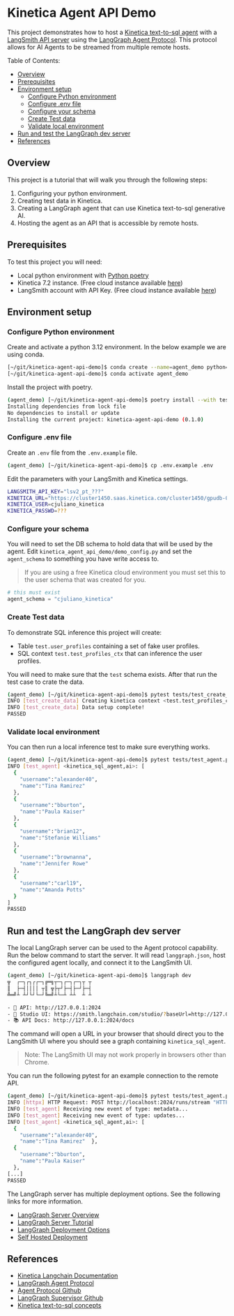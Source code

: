 # Kinetica Agent API Demo

This project demonstrates how to host a [Kinetica text-to-sql agent][KIN_SQL] with a [LangSmith API server][LS_SERVER]
using the [LangGraph Agent Protocol][LG_PROTO]. This protocol allows for AI Agents to be streamed from multiple remote hosts.

[LS_SERVER]: <https://docs.smith.langchain.com>
[KIN_SQL]: <https://docs.kinetica.com/7.2/sql-gpt/concepts/>
[LG_PROTO]: <https://blog.langchain.dev/agent-protocol-interoperability-for-llm-agents/>

Table of Contents:

- [Overview](#overview)
- [Prerequisites](#prerequisites)
- [Environment setup](#environment-setup)
  - [Configure Python environment](#configure-python-environment)
  - [Configure .env file](#configure-env-file)
  - [Configure your schema](#configure-your-schema)
  - [Create Test data](#create-test-data)
  - [Validate local environment](#validate-local-environment)
- [Run and test the LangGraph dev server](#run-and-test-the-langgraph-dev-server)
- [References](#references)

## Overview

This project is a tutorial that will walk you through the following steps:

1. Configuring your python environment.
2. Creating test data in Kinetica.
3. Creating a LangGraph agent that can use Kinetica text-to-sql generative AI.
4. Hosting the agent as an API that is accessible by remote hosts.

## Prerequisites

To test this project you will need:

- Local python environment with [Python poetry](https://python-poetry.org)
- Kinetica 7.2 instance. (Free cloud instance available [here][KINETICA_FREE])
- LangSmith account with API Key. (Free cloud instance available [here][LANGSMITH_FREE])

[KINETICA_FREE]: <https://www.kinetica.com/pricing/>
[LANGSMITH_FREE]: <https://docs.smith.langchain.com/administration/how_to_guides/organization_management/create_account_api_key>

## Environment setup

### Configure Python environment

Create and activate a python 3.12 environment. In the below example we are using conda.

```sh
[~/git/kinetica-agent-api-demo]$ conda create --name=agent_demo python=3.12
[~/git/kinetica-agent-api-demo]$ conda activate agent_demo
```

Install the project with poetry.

```sh
(agent_demo) [~/git/kinetica-agent-api-demo]$ poetry install --with test
Installing dependencies from lock file
No dependencies to install or update
Installing the current project: kinetica-agent-api-demo (0.1.0)
```

### Configure .env file

Create an `.env` file from the `.env.example` file.

```sh
(agent_demo) [~/git/kinetica-agent-api-demo]$ cp .env.example .env
```

Edit the parameters with your LangSmith and Kinetica settings.

```sh
LANGSMITH_API_KEY="lsv2_pt_???"
KINETICA_URL="https://cluster1450.saas.kinetica.com/cluster1450/gpudb-0"
KINETICA_USER=cjuliano_kinetica
KINETICA_PASSWD=???
```

### Configure your schema

You will need to set the DB schema to hold data that will be used by the agent.
Edit `kinetica_agent_api_demo/demo_config.py` and set the `agent_schema` to something you have write access to.

> If you are using a free Kinetica cloud environment you must set this to the user schema that was
> created for you.

```py
# this must exist
agent_schema = "cjuliano_kinetica"
```

### Create Test data

To demonstrate SQL inference this project will create:

- Table `test.user_profiles` containing a set of fake user profiles.
- SQL context `test.test_profiles_ctx` that can inference the user profiles.

You will need to make sure that the `test` schema exists. After that run the test case to crate the data.

```sh
(agent_demo) [~/git/kinetica-agent-api-demo]$ pytest tests/test_create_data.py
INFO [test_create_data] Creating kinetica context <test.test_profiles_ctx> with table <test.user_profiles>
INFO [test_create_data] Data setup complete!
PASSED                                                                     
```

### Validate local environment

You can then run a local inference test to make sure everything works.

```sh
(agent_demo) [~/git/kinetica-agent-api-demo]$ pytest tests/test_agent.py::test_local_stream
INFO [test_agent] <kinetica_sql_agent,ai>: [
  {
    "username":"alexander40",
    "name":"Tina Ramirez"
  },
  {
    "username":"bburton",
    "name":"Paula Kaiser"
  },
  {
    "username":"brian12",
    "name":"Stefanie Williams"
  },
  {
    "username":"brownanna",
    "name":"Jennifer Rowe"
  },
  {
    "username":"carl19",
    "name":"Amanda Potts"
  }
]
PASSED
```

## Run and test the LangGraph dev server

The local LangGraph server can be used to the Agent protocol capability. Run the below command to start the server.
It will read `langgraph.json`, host the configured agent locally, and connect it to the LangSmith UI.

```sh
(agent_demo) [~/git/kinetica-agent-api-demo]$ langgraph dev
╦  ┌─┐┌┐┌┌─┐╔═╗┬─┐┌─┐┌─┐┬ ┬
║  ├─┤││││ ┬║ ╦├┬┘├─┤├─┘├─┤
╩═╝┴ ┴┘└┘└─┘╚═╝┴└─┴ ┴┴  ┴ ┴

- 🚀 API: http://127.0.0.1:2024
- 🎨 Studio UI: https://smith.langchain.com/studio/?baseUrl=http://127.0.0.1:2024
- 📚 API Docs: http://127.0.0.1:2024/docs
```

The command will open a URL in your browser that should direct you to the LangSmith UI where you should see a graph
containing `kinetica_sql_agent`.

> Note: The LangSmith UI may not work properly in browsers other than Chrome.

You can run the following pytest for an example connection to the remote API.

```sh
(agent_demo) [~/git/kinetica-agent-api-demo]$ pytest tests/test_agent.py::test_remote_stream
INFO [httpx] HTTP Request: POST http://localhost:2024/runs/stream "HTTP/1.1 200 OK"
INFO [test_agent] Receiving new event of type: metadata...
INFO [test_agent] Receiving new event of type: updates...
INFO [test_agent] <kinetica_sql_agent,ai>: [
  {
    "username":"alexander40",
    "name":"Tina Ramirez"  },
  {
    "username":"bburton",
    "name":"Paula Kaiser"
  },
[...]
PASSED
```

The LangGraph server has multiple deployment options. See the following links for more information.

- [LangGraph Server Overview](https://langchain-ai.github.io/langgraph/concepts/langgraph_server/)
- [LangGraph Server Tutorial](https://langchain-ai.github.io/langgraph/tutorials/langgraph-platform/local-server/)
- [LangGraph Deployment Options](https://langchain-ai.github.io/langgraph/concepts/deployment_options/)
- [Self Hosted Deployment](https://langchain-ai.github.io/langgraph/how-tos/deploy-self-hosted/)

## References

- [Kinetica Langchain Documentation](https://python.langchain.com/docs/integrations/providers/kinetica/)
- [LangGraph Agent Protocol](https://blog.langchain.dev/agent-protocol-interoperability-for-llm-agents/)
- [Agent Protocol Github](https://github.com/langchain-ai/agent-protocol?ref=blog.langchain.dev)
- [LangGraph Supervisor Github](https://github.com/langchain-ai/langgraph-supervisor-py/tree/main)
- [Kinetica text-to-sql concepts](https://docs.kinetica.com/7.2/sql-gpt/concepts/)
